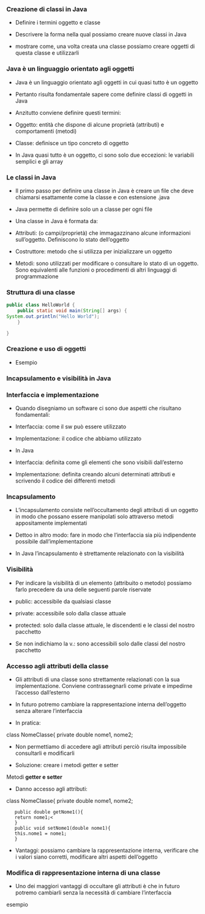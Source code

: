 ### Creazione di classi in Java

* Definire i termini oggetto e classe

* Descrivere la forma nella qual possiamo creare nuove classi in Java

* mostrare come, una volta creata una classe possiamo creare oggetti di questa classe e utilizzarli

### Java è un linguaggio orientato agli oggetti

* Java è un linguaggio orientato agli oggetti in cui quasi tutto è un oggetto

* Pertanto risulta fondamentale sapere come definire classi di oggetti in Java

* Anzitutto conviene definire questi termini:

* Oggetto: entità che dispone di alcune proprietà (attributi) e comportamenti (metodi)

* Classe: definisce un tipo concreto di oggetto

* In Java quasi tutto è un oggetto, ci sono solo due eccezioni: le variabili semplici e gli array

### Le classi in Java

* Il primo passo per definire una classe in Java è creare un file che deve chiamarsi esattamente come la classe e con estensione .java

* Java permette di definire solo un a classe per ogni file

* Una classe in Java è formata da:

* Attributi: (o campi/proprietà) che immagazzinano alcune informazioni sull’oggetto. Definiscono lo stato dell’oggetto

* Costruttore: metodo che si utilizza per inizializzare un oggetto

* Metodi: sono utilizzati per modificare o consultare lo stato di un oggetto. Sono equivalenti alle funzioni o procedimenti di altri linguaggi di programmazione

### Struttura di una classe


```java
public class HelloWorld {
    public static void main(String[] args) {
System.out.println("Hello World");
    }

}
```
### Creazione e uso di oggetti

* Esempio

### Incapsulamento e visibilità in Java

### Interfaccia e implementazione

* Quando disegniamo un software ci sono due aspetti che risultano fondamentali:

* Interfaccia: come il sw può essere utilizzato

* Implementazione: il codice che abbiamo utilizzato

* In Java

* Interfaccia: definita come gli elementi che sono visibili dall’esterno

* Implementazione: definita creando alcuni determinati attributi e scrivendo il codice dei differenti metodi

### Incapsulamento

* L’incapsulamento consiste nell’occultamento degli attributi di un oggetto in modo che possano essere manipolati solo attraverso metodi appositamente implementati

* Dettoo in altro modo: fare in modo che l’interfaccia sia più indipendente possibile dall’implementazione

* In Java l’incapsulamento è strettamente relazionato con la visibilità

### Visibilità

* Per indicare la visibilità di un elemento (attribuito o metodo) possiamo farlo precedere da una delle seguenti parole riservate

* public: accessibile da qualsiasi classe

* private: accessibile solo dalla classe attuale

* protected: solo dalla classe attuale, le discendenti e le classi del nostro pacchetto

* Se non indichiamo la v.: sono accessibili solo dalle classi del nostro pacchetto

### Accesso agli attributi della classe

* Gli attributi di una classe sono strettamente relazionati con la sua implementazione. Conviene contrassegnarli come private e impedirne l’accesso dall’esterno

* In futuro potremo cambiare la rappresentazione interna dell’oggetto senza alterare l’interfaccia

* In pratica:

class NomeClasse{
   private double nome1, nome2;

* Non permettiamo di accedere agli attributi perciò risulta impossibile consultarli e modificarli

* Soluzione: creare i metodi getter e setter

Metodi **getter e setter**

* Danno accesso agli attributi:

class NomeClasse{  private double nome1, nome2;

       public double getNome1(){
       return nome1;<
       } 
       public void setNome1(double nome1){ 
       this.nome1 = nome1; 
       }

* Vantaggi: possiamo cambiare la rappresentazione interna, verificare che i valori siano corretti, modificare altri aspetti dell’oggetto

### Modifica di rappresentazione interna di una classe

* Uno dei maggiori vantaggi di occultare gli attributi è che in futuro potremo cambiarli senza la necessità di cambiare l’interfaccia

esempio

